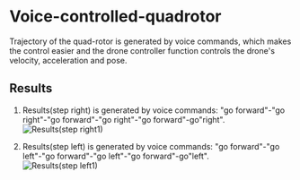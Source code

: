 # Voice-controlled-quadrotor
Trajectory of the quad-rotor is generated by voice commands, which makes the control easier and the drone controller function controls the drone's velocity, acceleration and pose.

## Results
1. Results(step right) is generated by voice commands: "go forward"-"go right"-"go forward"-"go right"-"go forward"-go"right".
![Results(step right1)](https://user-images.githubusercontent.com/67323988/98485333-c34dc200-223b-11eb-9dce-605577716fc6.png)

2. Results(step left) is generated by voice commands: "go forward"-"go left"-"go forward"-"go left"-"go forward"-go"left".   
![Results(step left1)](https://user-images.githubusercontent.com/67323988/98485344-cc3e9380-223b-11eb-93ba-7d9f828b255a.png)



